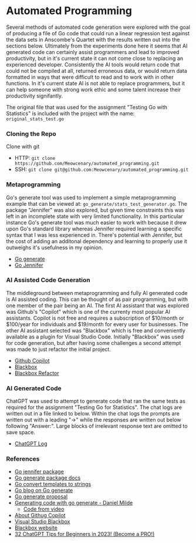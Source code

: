 # Automated Programming
Several methods of automated code generation were explored with the goal of producing a file of Go code that could run
a linear regression test against the data sets in Anscombe's Quartet with the results written out into the sections
below. Ultimately from the experiments done here it seems that AI generated code can certainly assist programmers and
lead to improved productivity, but in it's current state it can not come close to replacing an experienced developer.
Consistently the AI tools would return code that could not be compiled at all, returned erroneous data, or would return
data formatted in ways that were difficult to read and to work with in other functions. In it's current state AI is not
able to replace programmers, but it can help someone with strong work ethic and some talent increase their productivity
signifantly.

The original file that was used for the assignment "Testing Go with Statistics" is included with the project with the
name: `original_stats_test.go`

### Cloning the Repo
Clone  with git
- HTTP: `git clone https://github.com/Meowcenary/automated_programming.git`
- SSH: `git clone git@github.com:Meowcenary/automated_programming.git`

### Metaprogramming
Go's generate tool was used to implement a simple metaprogramming example that can be viewed at:
`go_generate/stats_test_generator.go`. The package "Jennifer" was also explored, but given time constraints this was
left in an incomplete state with very limited functionality. In this particular instance Go's generate tool was much
easier to work with because it drew upon Go's standard library whereas Jennifer required learning a specific syntax that
I was less experienced in. There's potential with Jennifer, but the cost of adding an additonal dependency and learning
to properly use it outweighs it's usefulness in my opinion.
- [Go generate](docs/GOGENERATE.md)
- [Go Jennifer](docs/GOJENNIFER.md)

### AI Assisted Code Generation
The middleground between metaprogramming and fully AI generated code is AI assisted coding. This can be thought of as
pair programming, but with one member of the pair being an AI. The first AI assistant that was explored was Github's
"Copilot" which is one of the currenty most popular AI assistants. Copilot is not free and requires a subscription of
$10/month or $100/year for individuals and $19/month for every user for businesses. The other AI assistant selected was
"Blackbox" which is free and conveniently available as a plugin for Visual Studio Code. Initially "Blackbox" was used
for code generation, but after having some challenges a second attempt was made to just refactor the initial project.
- [Github Copilot](docs/COPILOT.md)
- [Blackbox](docs/BLACKBOX.md)
- [Blackbox Refactor](docs/BLACKBOXREFACTOR.md)

### AI Generated Code
ChatGPT was used to attempt to generate code that ran the same tests as required for the assignment "Testing Go for
Statistics". The chat logs are written out in a file linked to below. Within the chat logs the prompts are written out
with a leading "->" while the responses are written out below following "Answer:". Large blocks of irrelevant response
text are omitted to save space.
- [ChatGPT Log](docs/CHATGPT.md)

### References
- [Go jennifer package](https://github.com/dave/jennifer)
- [Go generate package docs](https://pkg.go.dev/cmd/go#hdr-Generate_Go_files_by_processing_source)
- [Go convert templates to strings](https://coderwall.com/p/ns60fq/simply-output-go-html-template-execution-to-strings)
- [Go blog on Go generate](https://go.dev/blog/generate)
- [Go generate proposal](https://go.googlesource.com/proposal/+/refs/heads/master/design/go-generate.md)
- [Generating code with go generate - Daniel Milde](https://www.youtube.com/watch?v=ClW_g1iDGi4)
    - [Code from video](https://github.com/dundee/gogenerate)
- [About Githug Copilot](https://docs.github.com/en/copilot/overview-of-github-copilot/about-github-copilot-individual)
- [Visual Studio Blackbox](https://marketplace.visualstudio.com/items?itemName=Blackboxapp.blackbox)
- [Blackbox website](https://www.useblackbox.io/)
- [32 ChatGPT Tips for Beginners in 2023! (Become a PRO!)](https://www.youtube.com/watch?v=dUjWMdR_Kw8)
